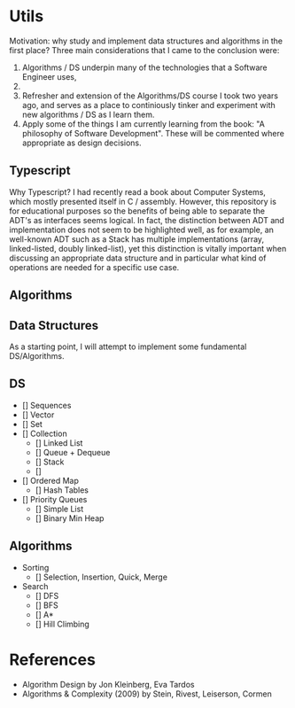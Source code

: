# Utils

Motivation: why study and implement data structures and algorithms in the first place? Three main considerations that I came to the conclusion were:

1. Algorithms / DS underpin many of the technologies that a Software Engineer uses,
2. 
3. Refresher and extension of the Algorithms/DS course I took two years ago, and serves as a place to continiously tinker and experiment with new algorithms / DS as I learn them.
4. Apply some of the things I am currently learning from the book: "A philosophy of Software Development". These will be commented where appropriate as design decisions.

## Typescript

Why Typescript? I had recently read a book about Computer Systems, which mostly presented itself in C / assembly. However, this repository is for educational purposes so the benefits of being able to separate the ADT's as interfaces seems logical. In fact, the distinction between ADT and implementation does not seem to be highlighted well, as for example, an well-known ADT such as a Stack has multiple implementations (array, linked-listed, doubly linked-list), yet this distinction is vitally important when discussing an appropriate data structure and in particular what kind of operations are needed for a specific use case.

## Algorithms

## Data Structures

As a starting point, I will attempt to implement some fundamental DS/Algorithms. 

## DS

- [] Sequences
- [] Vector
- [] Set
- [] Collection
    - [] Linked List
    - [] Queue + Dequeue
    - [] Stack
    - []
- [] Ordered Map
    - [] Hash Tables
- [] Priority Queues
    - [] Simple List 
    - [] Binary Min Heap

## Algorithms

- Sorting
    - [] Selection, Insertion, Quick, Merge
- Search
    - [] DFS
    - [] BFS
    - [] A*
    - [] Hill Climbing

# References

- Algorithm Design by Jon Kleinberg, Eva Tardos
- Algorithms & Complexity (2009) by Stein, Rivest, Leiserson, Cormen